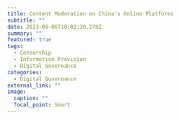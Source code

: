 ```yaml
---
title: Content Moderation on China's Online Platforms
subtitle: ""
date: 2023-06-06T10:02:30.278Z
summary: ""
featured: true
tags:
  - Censorship
  - Information Provision
  - Digital Governance
categories:
  - Digital Governance
external_link: ""
image:
  caption: ""
  focal_point: Smart
---
```

